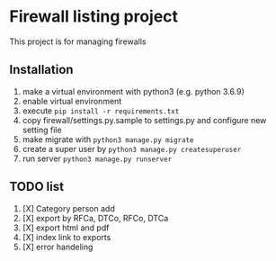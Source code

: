 # Firewall listing project

This project is for managing firewalls

## Installation

1. make a virtual environment with python3 (e.g. python 3.6.9)
2. enable virtual environment
3. execute `pip install -r requirements.txt`
4. copy firewall/settings.py.sample to settings.py and configure new setting file
5. make migrate with `python3 manage.py migrate`
6. create a super user by `python3 manage.py createsuperuser`
7. run server `python3 manage.py runserver`

## TODO list

1. [X] Category person add
2. [X] export by RFCa, DTCo, RFCo, DTCa
3. [X] export html and pdf
4. [X] index link to exports
5. [X] error handeling
